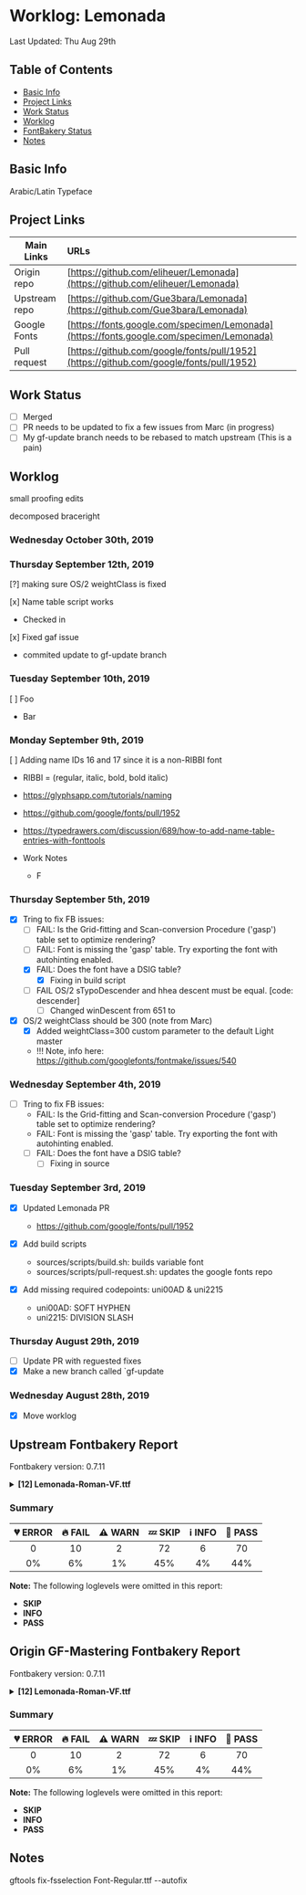 # Worklog: Lemonada
Last Updated: Thu Aug 29th

## Table of Contents
* [Basic Info](#basic-info)
* [Project Links](#project-links)
* [Work Status](#work-status)
* [Worklog](#worklog)
* [FontBakery Status](#fontbakery-status)
* [Notes](#notes)

## Basic Info
Arabic/Latin Typeface

## Project Links
| Main Links     | URLs                                                                                     |
| -------------- | :--------------------------------------------------------------------------------------- |
| Origin repo    | [https://github.com/eliheuer/Lemonada](https://github.com/eliheuer/Lemonada)             |
| Upstream repo  | [https://github.com/Gue3bara/Lemonada](https://github.com/Gue3bara/Lemonada)             |
| Google Fonts   | [https://fonts.google.com/specimen/Lemonada](https://fonts.google.com/specimen/Lemonada) |
| Pull request   | [https://github.com/google/fonts/pull/1952](https://github.com/google/fonts/pull/1952)   |

## Work Status
- [ ] Merged
- [ ] PR needs to be updated to fix a few issues from Marc (in progress)
- [ ] My gf-update branch needs to be rebased to match upstream (This is a pain)

## Worklog

small proofing edits

decomposed braceright


### Wednesday October 30th, 2019

### Thursday September 12th, 2019

[?] making sure OS/2 weightClass is fixed

[x] Name table script works
  - Checked in 

[x] Fixed gaf issue
  - commited update to gf-update branch

### Tuesday September 10th, 2019

[ ] Foo
  - Bar

### Monday September 9th, 2019

[ ] Adding name IDs 16 and 17 since it is a non-RIBBI font
  - RIBBI = (regular, italic, bold, bold italic)
  - https://glyphsapp.com/tutorials/naming
  - https://github.com/google/fonts/pull/1952
  - https://typedrawers.com/discussion/689/how-to-add-name-table-entries-with-fonttools

  - Work Notes
    - F

### Thursday September 5th, 2019

- [x] Tring to fix FB issues:
  - [ ] FAIL: Is the Grid-fitting and Scan-conversion Procedure ('gasp') table set to optimize rendering?
  - [ ] FAIL: Font is missing the 'gasp' table. Try exporting the font with autohinting enabled.
  - [x] FAIL: Does the font have a DSIG table?
    - [x] Fixing in build script
  - [ ] FAIL OS/2 sTypoDescender and hhea descent must be equal. [code: descender]
    - [ ] Changed winDescent from 651 to

- [x] OS/2 weightClass should be 300 (note from Marc)
  - [x] Added weightClass=300 custom parameter to the default Light master
  - !!! Note, info here: https://github.com/googlefonts/fontmake/issues/540

### Wednesday September 4th, 2019

- [ ] Tring to fix FB issues:
  - FAIL: Is the Grid-fitting and Scan-conversion Procedure ('gasp') table set to optimize rendering?
  - FAIL: Font is missing the 'gasp' table. Try exporting the font with autohinting enabled.
  - [ ] FAIL: Does the font have a DSIG table?
    - [ ] Fixing in source

### Tuesday September 3rd, 2019
- [x] Updated Lemonada PR
    - https://github.com/google/fonts/pull/1952

- [x] Add build scripts
    - sources/scripts/build.sh: builds variable font
    - sources/scripts/pull-request.sh: updates the google fonts repo

- [x] Add missing required codepoints: uni00AD & uni2215
    - uni00AD: SOFT HYPHEN
    - uni2215: DIVISION SLASH

### Thursday August 29th, 2019
- [ ] Update PR with reguested fixes
- [x] Make a new branch called `gf-update
### Wednesday August 28th, 2019
- [x] Move worklog

## Upstream Fontbakery Report

Fontbakery version: 0.7.11

<details>
<summary><b>[12] Lemonada-Roman-VF.ttf</b></summary>
<details>
<summary>🔥 <b>FAIL:</b> Checking file is named canonically.</summary>

* [com.google.fonts/check/canonical_filename](https://font-bakery.readthedocs.io/en/latest/fontbakery/profiles/googlefonts.html#com.google.fonts/check/canonical_filename)
* 🔥 **FAIL** The file 'Lemonada-Roman-VF.ttf' must be renamed to 'Lemonada[wght].ttf' according to the Google Fonts naming policy for variable fonts. [code: bad-varfont-filename]

</details>
<details>
<summary>🔥 <b>FAIL:</b> Check glyph coverage.</summary>

* [com.google.fonts/check/glyph_coverage](https://font-bakery.readthedocs.io/en/latest/fontbakery/profiles/googlefonts.html#com.google.fonts/check/glyph_coverage)
* 🔥 **FAIL** Missing required codepoints: 0x00AD (SOFT HYPHEN) and 0x2215 (DIVISION SLASH) [code: missing-codepoints]

</details>
<details>
<summary>🔥 <b>FAIL:</b> Is the Grid-fitting and Scan-conversion Procedure ('gasp') table set to optimize rendering?</summary>

* [com.google.fonts/check/gasp](https://font-bakery.readthedocs.io/en/latest/fontbakery/profiles/googlefonts.html#com.google.fonts/check/gasp)
* 🔥 **FAIL** Font is missing the 'gasp' table. Try exporting the font with autohinting enabled. [code: lacks-gasp]

</details>
<details>
<summary>🔥 <b>FAIL:</b> Font enables smart dropout control in "prep" table instructions?</summary>

* [com.google.fonts/check/smart_dropout](https://font-bakery.readthedocs.io/en/latest/fontbakery/profiles/googlefonts.html#com.google.fonts/check/smart_dropout)
* 🔥 **FAIL** The 'prep' table does not contain TrueType instructions enabling smart dropout control. To fix, export the font with autohinting enabled, or run ttfautohint on the font, or run the `gftools fix-nonhinting` script. [code: lacks-smart-dropout]

</details>
<details>
<summary>🔥 <b>FAIL:</b> Check if the vertical metrics of a family are similar to the same family hosted on Google Fonts.</summary>

* [com.google.fonts/check/vertical_metrics_regressions](https://font-bakery.readthedocs.io/en/latest/fontbakery/profiles/googlefonts.html#com.google.fonts/check/vertical_metrics_regressions)
* 🔥 **FAIL** Lemonada Roman: OS/2 sTypoDescender is 653 when it should be -653 [code: bad-typo-descender]

</details>
<details>
<summary>🔥 <b>FAIL:</b> Checking OS/2 Metrics match hhea Metrics.</summary>

* [com.google.fonts/check/os2_metrics_match_hhea](https://font-bakery.readthedocs.io/en/latest/fontbakery/profiles/universal.html#com.google.fonts/check/os2_metrics_match_hhea)
* 🔥 **FAIL** OS/2 sTypoDescender and hhea descent must be equal. [code: descender]

</details>
<details>
<summary>🔥 <b>FAIL:</b> Checking with ftxvalidator.</summary>

* [com.google.fonts/check/ftxvalidator](https://font-bakery.readthedocs.io/en/latest/fontbakery/profiles/universal.html#com.google.fonts/check/ftxvalidator)
* 🔥 **FAIL** ftxvalidator output follows:

b"Lemonada Roman\n\tLemonada-Roman\n\t48C24C98|4.004;1KTF;Lemonada-Roman\n\tkATSFontTestTrueTypeFontData\n\tFatal Minor Info \n\tcom.apple.TrueType.cmap.usability\n\t\t\xe2\x80\x98cmap\xe2\x80\x99 table usability\n\t\tThis test ensures the \xe2\x80\x98cmap\xe2\x80\x99 table has at least one usable subtable.\n\t\tNA\n\t\t\t(No messages)\n\tcom.apple.TrueType.hmtx.usability\n\t\t\xe2\x80\x98hmtx\xe2\x80\x99 table usability\n\t\tThis test ensures the horizontal metrics table, \xe2\x80\x98hmtx\xe2\x80\x99, is valid.\n\t\tMinor Info \n\t\t\thmtx: Glyph 1 has a width of 693; it should be zero\n\t\t\t\tkATSFontTestSeverityMinorError\n\t\t\thmtx: Glyph 87 has a width of 1026, which is greater than the font\\U2019s em (1000); this may be incorrect.\n\t\t\t\tkATSFontTestSeverityInformation\n\t\t\thmtx: Glyph 118 has a width of 1099, which is greater than the font\\U2019s em (1000); this may be incorrect.\n\t\t\t\tkATSFontTestSeverityInformation\n\t\t\thmtx: Glyph 200 has a width of 1030, which is greater than the font\\U2019s em (1000); this may be incorrect.\n\t\t\t\tkATSFontTestSeverityInformation\n\t\t\thmtx: Glyph 201 has a width of 1030, which is greater than the font\\U2019s em (1000); this may be incorrect.\n\t\t\t\tkATSFontTestSeverityInformation\n\t\t\thmtx: Glyph 266 has a width of 1117, which is greater than the font\\U2019s em (1000); this may be incorrect.\n\t\t\t\tkATSFontTestSeverityInformation\n\t\t\thmtx: Glyph 297 has a width of 1109, which is greater than the font\\U2019s em (1000); this may be incorrect.\n\t\t\t\tkATSFontTestSeverityInformation\n\t\t\thmtx: Glyph 377 has a width of 1080, which is greater than the font\\U2019s em (1000); this may be incorrect.\n\t\t\t\tkATSFontTestSeverityInformation\n\t\t\thmtx: Glyph 381 has a width of 1080, which is greater than the font\\U2019s em (1000); this may be incorrect.\n\t\t\t\tkATSFontTestSeverityInformation\n\t\t\thmtx: Glyph 385 has a width of 1080, which is greater than the font\\U2019s em (1000); this may be incorrect.\n\t\t\t\tkATSFontTestSeverityInformation\n\t\t\thmtx: Glyph 391 has a width of 1080, which is greater than the font\\U2019s em (1000); this may be incorrect.\n\t\t\t\tkATSFontTestSeverityInformation\n\t\t\thmtx: Glyph 395 has a width of 1080, which is greater than the font\\U2019s em (1000); this may be incorrect.\n\t\t\t\tkATSFontTestSeverityInformation\n\t\t\thmtx: Glyph 399 has a width of 1080, which is greater than the font\\U2019s em (1000); this may be incorrect.\n\t\t\t\tkATSFontTestSeverityInformation\n\t\t\thmtx: Glyph 432 has a width of 1482, which is greater than the font\\U2019s em (1000); this may be incorrect.\n\t\t\t\tkATSFontTestSeverityInformation\n\t\t\thmtx: Glyph 433 has a width of 1536, which is greater than the font\\U2019s em (1000); this may be incorrect.\n\t\t\t\tkATSFontTestSeverityInformation\n\t\t\thmtx: Glyph 434 has a width of 1033, which is greater than the font\\U2019s em (1000); this may be incorrect.\n\t\t\t\tkATSFontTestSeverityInformation\n\t\t\thmtx: Glyph 436 has a width of 1482, which is greater than the font\\U2019s em (1000); this may be incorrect.\n\t\t\t\tkATSFontTestSeverityInformation\n\t\t\thmtx: Glyph 437 has a width of 1536, which is greater than the font\\U2019s em (1000); this may be incorrect.\n\t\t\t\tkATSFontTestSeverityInformation\n\t\t\thmtx: Glyph 438 has a width of 1033, which is greater than the font\\U2019s em (1000); this may be incorrect.\n\t\t\t\tkATSFontTestSeverityInformation\n\t\t\thmtx: Glyph 440 has a width of 1517, which is greater than the font\\U2019s em (1000); this may be incorrect.\n\t\t\t\tkATSFontTestSeverityInformation\n\t\t\thmtx: Glyph 441 has a width of 1695, which is greater than the font\\U2019s em (1000); this may be incorrect.\n\t\t\t\tkATSFontTestSeverityInformation\n\t\t\thmtx: Glyph 442 has a width of 1204, which is greater than the font\\U2019s em (1000); this may be incorrect.\n\t\t\t\tkATSFontTestSeverityInformation\n\t\t\thmtx: Glyph 443 has a width of 1028, which is greater than the font\\U2019s em (1000); this may be incorrect.\n\t\t\t\tkATSFontTestSeverityInformation\n\t\t\thmtx: Glyph 444 has a width of 1517, which is greater than the font\\U2019s em (1000); this may be incorrect.\n\t\t\t\tkATSFontTestSeverityInformation\n\t\t\thmtx: Glyph 445 has a width of 1695, which is greater than the font\\U2019s em (1000); this may be incorrect.\n\t\t\t\tkATSFontTestSeverityInformation\n\t\t\thmtx: Glyph 446 has a width of 1204, which is greater than the font\\U2019s em (1000); this may be incorrect.\n\t\t\t\tkATSFontTestSeverityInformation\n\t\t\thmtx: Glyph 447 has a width of 1028, which is greater than the font\\U2019s em (1000); this may be incorrect.\n\t\t\t\tkATSFontTestSeverityInformation\n\t\t\thmtx: Glyph 448 has a width of 1107, which is greater than the font\\U2019s em (1000); this may be incorrect.\n\t\t\t\tkATSFontTestSeverityInformation\n\t\t\thmtx: Glyph 449 has a width of 1283, which is greater than the font\\U2019s em (1000); this may be incorrect.\n\t\t\t\tkATSFontTestSeverityInformation\n\t\t\thmtx: Glyph 450 has a width of 1205, which is greater than the font\\U2019s em (1000); this may be incorrect.\n\t\t\t\tkATSFontTestSeverityInformation\n\t\t\thmtx: Glyph 451 has a width of 1029, which is greater than the font\\U2019s em (1000); this may be incorrect.\n\t\t\t\tkATSFontTestSeverityInformation\n\t\t\thmtx: Glyph 452 has a width of 1107, which is greater than the font\\U2019s em (1000); this may be incorrect.\n\t\t\t\tkATSFontTestSeverityInformation\n\t\t\thmtx: Glyph 453 has a width of 1283, which is greater than the font\\U2019s em (1000); this may be incorrect.\n\t\t\t\tkATSFontTestSeverityInformation\n\t\t\thmtx: Glyph 454 has a width of 1205, which is greater than the font\\U2019s em (1000); this may be incorrect.\n\t\t\t\tkATSFontTestSeverityInformation\n\t\t\thmtx: Glyph 455 has a width of 1029, which is greater than the font\\U2019s em (1000); this may be incorrect.\n\t\t\t\tkATSFontTestSeverityInformation\n\t\t\thmtx: Glyph 464 has a width of 1162, which is greater than the font\\U2019s em (1000); this may be incorrect.\n\t\t\t\tkATSFontTestSeverityInformation\n\t\t\thmtx: Glyph 465 has a width of 1246, which is greater than the font\\U2019s em (1000); this may be incorrect.\n\t\t\t\tkATSFontTestSeverityInformation\n\t\t\thmtx: Glyph 468 has a width of 1162, which is greater than the font\\U2019s em (1000); this may be incorrect.\n\t\t\t\tkATSFontTestSeverityInformation\n\t\t\thmtx: Glyph 469 has a width of 1246, which is greater than the font\\U2019s em (1000); this may be incorrect.\n\t\t\t\tkATSFontTestSeverityInformation\n\t\t\thmtx: Glyph 472 has a width of 1162, which is greater than the font\\U2019s em (1000); this may be incorrect.\n\t\t\t\tkATSFontTestSeverityInformation\n\t\t\thmtx: Glyph 473 has a width of 1246, which is greater than the font\\U2019s em (1000); this may be incorrect.\n\t\t\t\tkATSFontTestSeverityInformation\n\t\t\thmtx: Glyph 476 has a width of 1106, which is greater than the font\\U2019s em (1000); this may be incorrect.\n\t\t\t\tkATSFontTestSeverityInformation\n\t\t\thmtx: Glyph 477 has a width of 1200, which is greater than the font\\U2019s em (1000); this may be incorrect.\n\t\t\t\tkATSFontTestSeverityInformation\n\t\t\thmtx: Glyph 480 has a width of 1106, which is greater than the font\\U2019s em (1000); this may be incorrect.\n\t\t\t\tkATSFontTestSeverityInformation\n\t\t\thmtx: Glyph 481 has a width of 1200, which is greater than the font\\U2019s em (1000); this may be incorrect.\n\t\t\t\tkATSFontTestSeverityInformation\n\t\t\thmtx: Glyph 485 has a width of 1073, which is greater than the font\\U2019s em (1000); this may be incorrect.\n\t\t\t\tkATSFontTestSeverityInformation\n\t\t\thmtx: Glyph 487 has a width of 1073, which is greater than the font\\U2019s em (1000); this may be incorrect.\n\t\t\t\tkATSFontTestSeverityInformation\n\t\t\thmtx: Glyph 488 has a width of 1010, which is greater than the font\\U2019s em (1000); this may be incorrect.\n\t\t\t\tkATSFontTestSeverityInformation\n\t\t\thmtx: Glyph 490 has a width of 1263, which is greater than the font\\U2019s em (1000); this may be incorrect.\n\t\t\t\tkATSFontTestSeverityInformation\n\t\t\thmtx: Glyph 491 has a width of 1359, which is greater than the font\\U2019s em (1000); this may be incorrect.\n\t\t\t\tkATSFontTestSeverityInformation\n\t\t\thmtx: Glyph 492 has a width of 1010, which is greater than the font\\U2019s em (1000); this may be incorrect.\n\t\t\t\tkATSFontTestSeverityInformation\n\t\t\thmtx: Glyph 494 has a width of 1973, which is greater than the font\\U2019s em (1000); this may be incorrect.\n\t\t\t\tkATSFontTestSeverityInformation\n\t\t\thmtx: Glyph 495 has a width of 2069, which is greater than the font\\U2019s em (1000); this may be incorrect.\n\t\t\t\tkATSFontTestSeverityInformation\n\t\t\thmtx: Glyph 496 has a width of 1720, which is greater than the font\\U2019s em (1000); this may be incorrect.\n\t\t\t\tkATSFontTestSeverityInformation\n\t\t\thmtx: Glyph 497 has a width of 1624, which is greater than the font\\U2019s em (1000); this may be incorrect.\n\t\t\t\tkATSFontTestSeverityInformation\n\t\t\thmtx: Glyph 526 has a width of 1041, which is greater than the font\\U2019s em (1000); this may be incorrect.\n\t\t\t\tkATSFontTestSeverityInformation\n\t\t\thmtx: Glyph 527 has a width of 1106, which is greater than the font\\U2019s em (1000); this may be incorrect.\n\t\t\t\tkATSFontTestSeverityInformation\n\t\t\thmtx: Glyph 538 has a width of 1034, which is greater than the font\\U2019s em (1000); this may be incorrect.\n\t\t\t\tkATSFontTestSeverityInformation\n\t\t\thmtx: Glyph 539 has a width of 1098, which is greater than the font\\U2019s em (1000); this may be incorrect.\n\t\t\t\tkATSFontTestSeverityInformation\n\t\t\thmtx: Glyph 540 has a width of 1034, which is greater than the font\\U2019s em (1000); this may be incorrect.\n\t\t\t\tkATSFontTestSeverityInformation\n\t\t\thmtx: Glyph 541 has a width of 1098, which is greater than the font\\U2019s em (1000); this may be incorrect.\n\t\t\t\tkATSFontTestSeverityInformation\n\t\t\thmtx: Glyph 544 has a width of 1034, which is greater than the font\\U2019s em (1000); this may be incorrect.\n\t\t\t\tkATSFontTestSeverityInformation\n\t\t\thmtx: Glyph 545 has a width of 1098, which is greater than the font\\U2019s em (1000); this may be incorrect.\n\t\t\t\tkATSFontTestSeverityInformation\n\t\t\thmtx: Glyph 548 has a width of 1034, which is greater than the font\\U2019s em (1000); this may be incorrect.\n\t\t\t\tkATSFontTestSeverityInformation\n\t\t\thmtx: Glyph 549 has a width of 1098, which is greater than the font\\U2019s em (1000); this may be incorrect.\n\t\t\t\tkATSFontTestSeverityInformation\n\t\t\thmtx: Glyph 567 has a width of 1634, which is greater than the font\\U2019s em (1000); this may be incorrect.\n\t\t\t\tkATSFontTestSeverityInformation\n\t\t\thmtx: Glyph 604 has a width of 1049, which is greater than the font\\U2019s em (1000); this may be incorrect.\n\t\t\t\tkATSFontTestSeverityInformation\n\t\t\thmtx: Glyph 605 has a width of 1002, which is greater than the font\\U2019s em (1000); this may be incorrect.\n\t\t\t\tkATSFontTestSeverityInformation\n\t\t\thmtx: Glyph 606 has a width of 1080, which is greater than the font\\U2019s em (1000); this may be incorrect.\n\t\t\t\tkATSFontTestSeverityInformation\n\t\t\thmtx: Glyph 709 has a width of 1116, which is greater than the font\\U2019s em (1000); this may be incorrect.\n\t\t\t\tkATSFontTestSeverityInformation\n\t\t\thmtx: Glyph 710 has a width of 1609, which is greater than the font\\U2019s em (1000); this may be incorrect.\n\t\t\t\tkATSFontTestSeverityInformation\n\t\t\thmtx: Glyph 714 has a width of 1082, which is greater than the font\\U2019s em (1000); this may be incorrect.\n\t\t\t\tkATSFontTestSeverityInformation\n\t\t\thmtx: Glyph 720 has a width of 1301, which is greater than the font\\U2019s em (1000); this may be incorrect.\n\t\t\t\tkATSFontTestSeverityInformation\n\t\t\thmtx: Glyph 730 has a width of 1154, which is greater than the font\\U2019s em (1000); this may be incorrect.\n\t\t\t\tkATSFontTestSeverityInformation\n\tcom.apple.TrueType.loca.usability\n\t\t\xe2\x80\x98loca\xe2\x80\x99 table usability\n\t\tThis test ensures the glyph data location table, \xe2\x80\x98loca\xe2\x80\x99, is valid.\n\t\tNA\n\t\t\t(No messages)\n\tcom.apple.TrueType.name.usability\n\t\t\xe2\x80\x98name\xe2\x80\x99 table usability\n\t\tThis test ensures the \xe2\x80\x98name\xe2\x80\x99 table is valid.\n\t\tNA\n\t\t\t(No messages)\n\tcom.apple.TrueType.post.usability\n\t\t\xe2\x80\x98post\xe2\x80\x99 table usability\n\t\tThis test ensures the \xe2\x80\x98post\xe2\x80\x99 table is valid.\n\t\tFatal \n\t\t\tpost: The name data overflow the table bounds.\n\t\t\t\tkATSFontTestSeverityFatalError\n\tcom.apple.TrueType.usability\n\t\t\xe2\x80\x98sfnt\xe2\x80\x99 required tables\n\t\tThis test ensures the \xe2\x80\x98sfnt\xe2\x80\x99 has all the required tables.\n\t\tNA\n\t\t\t(No messages)\n\tcom.apple.TrueType.head.structure\n\t\t\xe2\x80\x98head\xe2\x80\x99 table structure\n\t\tThis test ensures the structure of the header table, \xe2\x80\x98head\xe2\x80\x99, accords with the specification.\n\t\tNA\n\t\t\t(No messages)\n\tcom.apple.TrueType.hhea.structure\n\t\t\xe2\x80\x98hhea\xe2\x80\x99 table structure\n\t\tThis test ensures the structure of the horizontal header table, \xe2\x80\x98hhea\xe2\x80\x99, accords with the specification.\n\t\tMinor \n\t\t\thhea: descent (-653) is greater than 60 percent of the em (1000)\n\t\t\t\tkATSFontTestSeverityMinorError\n\tcom.apple.TrueType.maxp.structure\n\t\t\xe2\x80\x98maxp\xe2\x80\x99 table structure\n\t\tThis test ensures the structure of the maximum profile table, \xe2\x80\x98maxp\xe2\x80\x99, accords with the specification.\n\t\tMinor \n\t\t\tmaxp: The maxZones field is equal to 1; it should be equal to 2\n\t\t\t\tkATSFontTestSeverityMinorError\n\t\t\tmaxp: The table\\U2019s maximum component depth is 3; fonts with maximum component depth greater than 1 may not work properly on Mac OS X\n\t\t\t\tkATSFontTestSeverityMinorError\n\tcom.apple.TrueType.name.structure\n\t\t\xe2\x80\x98name\xe2\x80\x99 table structure\n\t\tThis test ensures the \xe2\x80\x98name\xe2\x80\x99 table is structurally sound.\n\t\tMinor \n\t\t\t'name': Two name entries overlap:  name entry 7 (bytes 504-518) and name entry 20 (bytes 504-518)\n\t\t\t\tkATSFontTestSeverityMinorError\n\tcom.apple.TrueType.glyf.usability\n\t\t\xe2\x80\x98glyf\xe2\x80\x99 table structure\n\t\tThis test ensures the \xe2\x80\x98glyf\xe2\x80\x99 table is structurally sound.\n\t\tMinor Info \n\t\t\tglyf: Glyph 1 should have no visual appearance but does\n\t\t\t\tkATSFontTestSeverityMinorError\n\t\t\tglyf: Glyph 583 has no visual appearance\n\t\t\t\tkATSFontTestSeverityInformation\n\t\t\tglyf: Glyph 584 has no visual appearance\n\t\t\t\tkATSFontTestSeverityInformation\n\t\t\tglyf: Glyph 585 has no visual appearance\n\t\t\t\tkATSFontTestSeverityInformation\n\t\t\tglyf: Glyph 586 has no visual appearance\n\t\t\t\tkATSFontTestSeverityInformation\n\t\t\tglyf: Glyph 587 has no visual appearance\n\t\t\t\tkATSFontTestSeverityInformation\n\t\t\tglyf: Glyph 593 has no visual appearance\n\t\t\t\tkATSFontTestSeverityInformation\n\t\t\tglyf: Glyph 594 has no visual appearance\n\t\t\t\tkATSFontTestSeverityInformation\n\t\t\tglyf: Glyph 595 has no visual appearance\n\t\t\t\tkATSFontTestSeverityInformation\n\t\t\tglyf: Glyph 596 has no visual appearance\n\t\t\t\tkATSFontTestSeverityInformation\n\t\t\tglyf: Glyph 597 has no visual appearance\n\t\t\t\tkATSFontTestSeverityInformation\n\t\t\tglyf: Glyph 675 has no visual appearance\n\t\t\t\tkATSFontTestSeverityInformation\n\t\t\tglyf: Glyph 676 has no visual appearance\n\t\t\t\tkATSFontTestSeverityInformation\n\t\t\tglyf: Glyph 823 has no visual appearance\n\t\t\t\tkATSFontTestSeverityInformation\n\t\t\tglyf: Glyph 824 has no visual appearance\n\t\t\t\tkATSFontTestSeverityInformation\n\tcom.apple.TrueType.glyf.instructions\n\t\t\xe2\x80\x98glyf\xe2\x80\x99 table instructions\n\t\tThis test ensures the instructions embedded in a \xe2\x80\x98glyf\xe2\x80\x99 table are sound.\n\t\tNA\n\t\t\t(No messages)\n\tcom.apple.duplicates\n\t\tDuplicate fonts\n\t\tThis test verifies the presence of installed fonts with the same name.\n\t\tNA\n\t\t\t(No messages)\n"


</details>
<details>
<summary>🔥 <b>FAIL:</b> Glyph names are all valid?</summary>

* [com.google.fonts/check/valid_glyphnames](https://font-bakery.readthedocs.io/en/latest/fontbakery/profiles/universal.html#com.google.fonts/check/valid_glyphnames)
* 🔥 **FAIL** The following glyph names do not comply with naming conventions: alef-ar.short, alef-ar.fina.short, dotlessbeh-ar, dotlessbeh-ar.fina, dotlessbeh-ar.medi, dotlessbeh-ar.init, dotlessfeh-ar, dotlessfeh-ar.fina, dotlessfeh-ar.medi, dotlessfeh-ar.init and 34 more.

 A glyph name may be up to 31 characters in length, must be entirely comprised of characters from the following set: A-Z a-z 0-9 .(period) _(underscore). and must not start with a digit or period. There are a few exceptions such as the special character ".notdef". The glyph names "twocents", "a1", and "_" are all valid, while "2cents" and ".twocents" are not.

</details>
<details>
<summary>🔥 <b>FAIL:</b> Font contains unique glyph names?</summary>

* [com.google.fonts/check/unique_glyphnames](https://font-bakery.readthedocs.io/en/latest/fontbakery/profiles/universal.html#com.google.fonts/check/unique_glyphnames)
* 🔥 **FAIL** The following glyph names occur twice: ['uni0394']

</details>
<details>
<summary>🔥 <b>FAIL:</b> Check code page character ranges</summary>

* [com.google.fonts/check/code_pages](https://font-bakery.readthedocs.io/en/latest/fontbakery/profiles/os2.html#com.google.fonts/check/code_pages)
* 🔥 **FAIL** No code pages defined in the OS/2 table ulCodePageRange1 and CodePageRange2 fields.

</details>
<details>
<summary>⚠ <b>WARN:</b> Stricter unitsPerEm criteria for Google Fonts. </summary>

* [com.google.fonts/check/unitsperem_strict](https://font-bakery.readthedocs.io/en/latest/fontbakery/profiles/googlefonts.html#com.google.fonts/check/unitsperem_strict)
* ⚠ **WARN** Even though unitsPerEm (1000) in this font is reasonable. It is strongly advised to consider changing it to 2000, since it will likely improve the quality of Variable Fonts by avoiding excessive rounding of coordinates on interpolations. [code: legacy-value]

</details>
<details>
<summary>⚠ <b>WARN:</b> Check for points out of bounds.</summary>

* [com.google.fonts/check/points_out_of_bounds](https://font-bakery.readthedocs.io/en/latest/fontbakery/profiles/glyf.html#com.google.fonts/check/points_out_of_bounds)
* ⚠ **WARN** The following glyphs have coordinates which are out of bounds:
	* ('uni0337', 21.1, 30.5)
	* ('uni0337', 18.0, 30.5) and ('uni0337', 25.200000000000003, 30.5)

This happens a lot when points are not extremes, which is usually bad. However, fixing this alert by adding points on extremes may do more harm than good, especially with italics, calligraphic-script, handwriting, rounded and other fonts. So it is common to ignore this message. [code: points-out-of-bounds]

</details>
<br>
</details>

### Summary

| 💔 ERROR | 🔥 FAIL | ⚠ WARN | 💤 SKIP | ℹ INFO | 🍞 PASS |
|:-----:|:----:|:----:|:----:|:----:|:----:|
| 0 | 10 | 2 | 72 | 6 | 70 |
| 0% | 6% | 1% | 45% | 4% | 44% |

**Note:** The following loglevels were omitted in this report:
* **SKIP**
* **INFO**
* **PASS**

## Origin GF-Mastering Fontbakery Report

Fontbakery version: 0.7.11

<details>
<summary><b>[12] Lemonada-Roman-VF.ttf</b></summary>
<details>
<summary>🔥 <b>FAIL:</b> Checking file is named canonically.</summary>

* [com.google.fonts/check/canonical_filename](https://font-bakery.readthedocs.io/en/latest/fontbakery/profiles/googlefonts.html#com.google.fonts/check/canonical_filename)
* 🔥 **FAIL** The file 'Lemonada-Roman-VF.ttf' must be renamed to 'Lemonada[wght].ttf' according to the Google Fonts naming policy for variable fonts. [code: bad-varfont-filename]

</details>
<details>
<summary>🔥 <b>FAIL:</b> Check glyph coverage.</summary>

* [com.google.fonts/check/glyph_coverage](https://font-bakery.readthedocs.io/en/latest/fontbakery/profiles/googlefonts.html#com.google.fonts/check/glyph_coverage)
* 🔥 **FAIL** Missing required codepoints: 0x00AD (SOFT HYPHEN) and 0x2215 (DIVISION SLASH) [code: missing-codepoints]

</details>
<details>
<summary>🔥 <b>FAIL:</b> Is the Grid-fitting and Scan-conversion Procedure ('gasp') table set to optimize rendering?</summary>

* [com.google.fonts/check/gasp](https://font-bakery.readthedocs.io/en/latest/fontbakery/profiles/googlefonts.html#com.google.fonts/check/gasp)
* 🔥 **FAIL** Font is missing the 'gasp' table. Try exporting the font with autohinting enabled. [code: lacks-gasp]

</details>
<details>
<summary>🔥 <b>FAIL:</b> Font enables smart dropout control in "prep" table instructions?</summary>

* [com.google.fonts/check/smart_dropout](https://font-bakery.readthedocs.io/en/latest/fontbakery/profiles/googlefonts.html#com.google.fonts/check/smart_dropout)
* 🔥 **FAIL** The 'prep' table does not contain TrueType instructions enabling smart dropout control. To fix, export the font with autohinting enabled, or run ttfautohint on the font, or run the `gftools fix-nonhinting` script. [code: lacks-smart-dropout]

</details>
<details>
<summary>🔥 <b>FAIL:</b> Check if the vertical metrics of a family are similar to the same family hosted on Google Fonts.</summary>

* [com.google.fonts/check/vertical_metrics_regressions](https://font-bakery.readthedocs.io/en/latest/fontbakery/profiles/googlefonts.html#com.google.fonts/check/vertical_metrics_regressions)
* 🔥 **FAIL** Lemonada Roman: OS/2 sTypoDescender is 653 when it should be -653 [code: bad-typo-descender]

</details>
<details>
<summary>🔥 <b>FAIL:</b> Checking OS/2 Metrics match hhea Metrics.</summary>

* [com.google.fonts/check/os2_metrics_match_hhea](https://font-bakery.readthedocs.io/en/latest/fontbakery/profiles/universal.html#com.google.fonts/check/os2_metrics_match_hhea)
* 🔥 **FAIL** OS/2 sTypoDescender and hhea descent must be equal. [code: descender]

</details>
<details>
<summary>🔥 <b>FAIL:</b> Checking with ftxvalidator.</summary>

* [com.google.fonts/check/ftxvalidator](https://font-bakery.readthedocs.io/en/latest/fontbakery/profiles/universal.html#com.google.fonts/check/ftxvalidator)
* 🔥 **FAIL** ftxvalidator output follows:

b"Lemonada Roman\n\tLemonada-Roman\n\t48C24C98|4.004;1KTF;Lemonada-Roman\n\tkATSFontTestTrueTypeFontData\n\tFatal Minor Info \n\tcom.apple.TrueType.cmap.usability\n\t\t\xe2\x80\x98cmap\xe2\x80\x99 table usability\n\t\tThis test ensures the \xe2\x80\x98cmap\xe2\x80\x99 table has at least one usable subtable.\n\t\tNA\n\t\t\t(No messages)\n\tcom.apple.TrueType.hmtx.usability\n\t\t\xe2\x80\x98hmtx\xe2\x80\x99 table usability\n\t\tThis test ensures the horizontal metrics table, \xe2\x80\x98hmtx\xe2\x80\x99, is valid.\n\t\tMinor Info \n\t\t\thmtx: Glyph 1 has a width of 693; it should be zero\n\t\t\t\tkATSFontTestSeverityMinorError\n\t\t\thmtx: Glyph 87 has a width of 1026, which is greater than the font\\U2019s em (1000); this may be incorrect.\n\t\t\t\tkATSFontTestSeverityInformation\n\t\t\thmtx: Glyph 118 has a width of 1099, which is greater than the font\\U2019s em (1000); this may be incorrect.\n\t\t\t\tkATSFontTestSeverityInformation\n\t\t\thmtx: Glyph 200 has a width of 1030, which is greater than the font\\U2019s em (1000); this may be incorrect.\n\t\t\t\tkATSFontTestSeverityInformation\n\t\t\thmtx: Glyph 201 has a width of 1030, which is greater than the font\\U2019s em (1000); this may be incorrect.\n\t\t\t\tkATSFontTestSeverityInformation\n\t\t\thmtx: Glyph 266 has a width of 1117, which is greater than the font\\U2019s em (1000); this may be incorrect.\n\t\t\t\tkATSFontTestSeverityInformation\n\t\t\thmtx: Glyph 297 has a width of 1109, which is greater than the font\\U2019s em (1000); this may be incorrect.\n\t\t\t\tkATSFontTestSeverityInformation\n\t\t\thmtx: Glyph 377 has a width of 1080, which is greater than the font\\U2019s em (1000); this may be incorrect.\n\t\t\t\tkATSFontTestSeverityInformation\n\t\t\thmtx: Glyph 381 has a width of 1080, which is greater than the font\\U2019s em (1000); this may be incorrect.\n\t\t\t\tkATSFontTestSeverityInformation\n\t\t\thmtx: Glyph 385 has a width of 1080, which is greater than the font\\U2019s em (1000); this may be incorrect.\n\t\t\t\tkATSFontTestSeverityInformation\n\t\t\thmtx: Glyph 391 has a width of 1080, which is greater than the font\\U2019s em (1000); this may be incorrect.\n\t\t\t\tkATSFontTestSeverityInformation\n\t\t\thmtx: Glyph 395 has a width of 1080, which is greater than the font\\U2019s em (1000); this may be incorrect.\n\t\t\t\tkATSFontTestSeverityInformation\n\t\t\thmtx: Glyph 399 has a width of 1080, which is greater than the font\\U2019s em (1000); this may be incorrect.\n\t\t\t\tkATSFontTestSeverityInformation\n\t\t\thmtx: Glyph 432 has a width of 1482, which is greater than the font\\U2019s em (1000); this may be incorrect.\n\t\t\t\tkATSFontTestSeverityInformation\n\t\t\thmtx: Glyph 433 has a width of 1536, which is greater than the font\\U2019s em (1000); this may be incorrect.\n\t\t\t\tkATSFontTestSeverityInformation\n\t\t\thmtx: Glyph 434 has a width of 1033, which is greater than the font\\U2019s em (1000); this may be incorrect.\n\t\t\t\tkATSFontTestSeverityInformation\n\t\t\thmtx: Glyph 436 has a width of 1482, which is greater than the font\\U2019s em (1000); this may be incorrect.\n\t\t\t\tkATSFontTestSeverityInformation\n\t\t\thmtx: Glyph 437 has a width of 1536, which is greater than the font\\U2019s em (1000); this may be incorrect.\n\t\t\t\tkATSFontTestSeverityInformation\n\t\t\thmtx: Glyph 438 has a width of 1033, which is greater than the font\\U2019s em (1000); this may be incorrect.\n\t\t\t\tkATSFontTestSeverityInformation\n\t\t\thmtx: Glyph 440 has a width of 1517, which is greater than the font\\U2019s em (1000); this may be incorrect.\n\t\t\t\tkATSFontTestSeverityInformation\n\t\t\thmtx: Glyph 441 has a width of 1695, which is greater than the font\\U2019s em (1000); this may be incorrect.\n\t\t\t\tkATSFontTestSeverityInformation\n\t\t\thmtx: Glyph 442 has a width of 1204, which is greater than the font\\U2019s em (1000); this may be incorrect.\n\t\t\t\tkATSFontTestSeverityInformation\n\t\t\thmtx: Glyph 443 has a width of 1028, which is greater than the font\\U2019s em (1000); this may be incorrect.\n\t\t\t\tkATSFontTestSeverityInformation\n\t\t\thmtx: Glyph 444 has a width of 1517, which is greater than the font\\U2019s em (1000); this may be incorrect.\n\t\t\t\tkATSFontTestSeverityInformation\n\t\t\thmtx: Glyph 445 has a width of 1695, which is greater than the font\\U2019s em (1000); this may be incorrect.\n\t\t\t\tkATSFontTestSeverityInformation\n\t\t\thmtx: Glyph 446 has a width of 1204, which is greater than the font\\U2019s em (1000); this may be incorrect.\n\t\t\t\tkATSFontTestSeverityInformation\n\t\t\thmtx: Glyph 447 has a width of 1028, which is greater than the font\\U2019s em (1000); this may be incorrect.\n\t\t\t\tkATSFontTestSeverityInformation\n\t\t\thmtx: Glyph 448 has a width of 1107, which is greater than the font\\U2019s em (1000); this may be incorrect.\n\t\t\t\tkATSFontTestSeverityInformation\n\t\t\thmtx: Glyph 449 has a width of 1283, which is greater than the font\\U2019s em (1000); this may be incorrect.\n\t\t\t\tkATSFontTestSeverityInformation\n\t\t\thmtx: Glyph 450 has a width of 1205, which is greater than the font\\U2019s em (1000); this may be incorrect.\n\t\t\t\tkATSFontTestSeverityInformation\n\t\t\thmtx: Glyph 451 has a width of 1029, which is greater than the font\\U2019s em (1000); this may be incorrect.\n\t\t\t\tkATSFontTestSeverityInformation\n\t\t\thmtx: Glyph 452 has a width of 1107, which is greater than the font\\U2019s em (1000); this may be incorrect.\n\t\t\t\tkATSFontTestSeverityInformation\n\t\t\thmtx: Glyph 453 has a width of 1283, which is greater than the font\\U2019s em (1000); this may be incorrect.\n\t\t\t\tkATSFontTestSeverityInformation\n\t\t\thmtx: Glyph 454 has a width of 1205, which is greater than the font\\U2019s em (1000); this may be incorrect.\n\t\t\t\tkATSFontTestSeverityInformation\n\t\t\thmtx: Glyph 455 has a width of 1029, which is greater than the font\\U2019s em (1000); this may be incorrect.\n\t\t\t\tkATSFontTestSeverityInformation\n\t\t\thmtx: Glyph 464 has a width of 1162, which is greater than the font\\U2019s em (1000); this may be incorrect.\n\t\t\t\tkATSFontTestSeverityInformation\n\t\t\thmtx: Glyph 465 has a width of 1246, which is greater than the font\\U2019s em (1000); this may be incorrect.\n\t\t\t\tkATSFontTestSeverityInformation\n\t\t\thmtx: Glyph 468 has a width of 1162, which is greater than the font\\U2019s em (1000); this may be incorrect.\n\t\t\t\tkATSFontTestSeverityInformation\n\t\t\thmtx: Glyph 469 has a width of 1246, which is greater than the font\\U2019s em (1000); this may be incorrect.\n\t\t\t\tkATSFontTestSeverityInformation\n\t\t\thmtx: Glyph 472 has a width of 1162, which is greater than the font\\U2019s em (1000); this may be incorrect.\n\t\t\t\tkATSFontTestSeverityInformation\n\t\t\thmtx: Glyph 473 has a width of 1246, which is greater than the font\\U2019s em (1000); this may be incorrect.\n\t\t\t\tkATSFontTestSeverityInformation\n\t\t\thmtx: Glyph 476 has a width of 1106, which is greater than the font\\U2019s em (1000); this may be incorrect.\n\t\t\t\tkATSFontTestSeverityInformation\n\t\t\thmtx: Glyph 477 has a width of 1200, which is greater than the font\\U2019s em (1000); this may be incorrect.\n\t\t\t\tkATSFontTestSeverityInformation\n\t\t\thmtx: Glyph 480 has a width of 1106, which is greater than the font\\U2019s em (1000); this may be incorrect.\n\t\t\t\tkATSFontTestSeverityInformation\n\t\t\thmtx: Glyph 481 has a width of 1200, which is greater than the font\\U2019s em (1000); this may be incorrect.\n\t\t\t\tkATSFontTestSeverityInformation\n\t\t\thmtx: Glyph 485 has a width of 1073, which is greater than the font\\U2019s em (1000); this may be incorrect.\n\t\t\t\tkATSFontTestSeverityInformation\n\t\t\thmtx: Glyph 487 has a width of 1073, which is greater than the font\\U2019s em (1000); this may be incorrect.\n\t\t\t\tkATSFontTestSeverityInformation\n\t\t\thmtx: Glyph 488 has a width of 1010, which is greater than the font\\U2019s em (1000); this may be incorrect.\n\t\t\t\tkATSFontTestSeverityInformation\n\t\t\thmtx: Glyph 490 has a width of 1263, which is greater than the font\\U2019s em (1000); this may be incorrect.\n\t\t\t\tkATSFontTestSeverityInformation\n\t\t\thmtx: Glyph 491 has a width of 1359, which is greater than the font\\U2019s em (1000); this may be incorrect.\n\t\t\t\tkATSFontTestSeverityInformation\n\t\t\thmtx: Glyph 492 has a width of 1010, which is greater than the font\\U2019s em (1000); this may be incorrect.\n\t\t\t\tkATSFontTestSeverityInformation\n\t\t\thmtx: Glyph 494 has a width of 1973, which is greater than the font\\U2019s em (1000); this may be incorrect.\n\t\t\t\tkATSFontTestSeverityInformation\n\t\t\thmtx: Glyph 495 has a width of 2069, which is greater than the font\\U2019s em (1000); this may be incorrect.\n\t\t\t\tkATSFontTestSeverityInformation\n\t\t\thmtx: Glyph 496 has a width of 1720, which is greater than the font\\U2019s em (1000); this may be incorrect.\n\t\t\t\tkATSFontTestSeverityInformation\n\t\t\thmtx: Glyph 497 has a width of 1624, which is greater than the font\\U2019s em (1000); this may be incorrect.\n\t\t\t\tkATSFontTestSeverityInformation\n\t\t\thmtx: Glyph 526 has a width of 1041, which is greater than the font\\U2019s em (1000); this may be incorrect.\n\t\t\t\tkATSFontTestSeverityInformation\n\t\t\thmtx: Glyph 527 has a width of 1106, which is greater than the font\\U2019s em (1000); this may be incorrect.\n\t\t\t\tkATSFontTestSeverityInformation\n\t\t\thmtx: Glyph 538 has a width of 1034, which is greater than the font\\U2019s em (1000); this may be incorrect.\n\t\t\t\tkATSFontTestSeverityInformation\n\t\t\thmtx: Glyph 539 has a width of 1098, which is greater than the font\\U2019s em (1000); this may be incorrect.\n\t\t\t\tkATSFontTestSeverityInformation\n\t\t\thmtx: Glyph 540 has a width of 1034, which is greater than the font\\U2019s em (1000); this may be incorrect.\n\t\t\t\tkATSFontTestSeverityInformation\n\t\t\thmtx: Glyph 541 has a width of 1098, which is greater than the font\\U2019s em (1000); this may be incorrect.\n\t\t\t\tkATSFontTestSeverityInformation\n\t\t\thmtx: Glyph 544 has a width of 1034, which is greater than the font\\U2019s em (1000); this may be incorrect.\n\t\t\t\tkATSFontTestSeverityInformation\n\t\t\thmtx: Glyph 545 has a width of 1098, which is greater than the font\\U2019s em (1000); this may be incorrect.\n\t\t\t\tkATSFontTestSeverityInformation\n\t\t\thmtx: Glyph 548 has a width of 1034, which is greater than the font\\U2019s em (1000); this may be incorrect.\n\t\t\t\tkATSFontTestSeverityInformation\n\t\t\thmtx: Glyph 549 has a width of 1098, which is greater than the font\\U2019s em (1000); this may be incorrect.\n\t\t\t\tkATSFontTestSeverityInformation\n\t\t\thmtx: Glyph 567 has a width of 1634, which is greater than the font\\U2019s em (1000); this may be incorrect.\n\t\t\t\tkATSFontTestSeverityInformation\n\t\t\thmtx: Glyph 604 has a width of 1049, which is greater than the font\\U2019s em (1000); this may be incorrect.\n\t\t\t\tkATSFontTestSeverityInformation\n\t\t\thmtx: Glyph 605 has a width of 1002, which is greater than the font\\U2019s em (1000); this may be incorrect.\n\t\t\t\tkATSFontTestSeverityInformation\n\t\t\thmtx: Glyph 606 has a width of 1080, which is greater than the font\\U2019s em (1000); this may be incorrect.\n\t\t\t\tkATSFontTestSeverityInformation\n\t\t\thmtx: Glyph 709 has a width of 1116, which is greater than the font\\U2019s em (1000); this may be incorrect.\n\t\t\t\tkATSFontTestSeverityInformation\n\t\t\thmtx: Glyph 710 has a width of 1609, which is greater than the font\\U2019s em (1000); this may be incorrect.\n\t\t\t\tkATSFontTestSeverityInformation\n\t\t\thmtx: Glyph 714 has a width of 1082, which is greater than the font\\U2019s em (1000); this may be incorrect.\n\t\t\t\tkATSFontTestSeverityInformation\n\t\t\thmtx: Glyph 720 has a width of 1301, which is greater than the font\\U2019s em (1000); this may be incorrect.\n\t\t\t\tkATSFontTestSeverityInformation\n\t\t\thmtx: Glyph 730 has a width of 1154, which is greater than the font\\U2019s em (1000); this may be incorrect.\n\t\t\t\tkATSFontTestSeverityInformation\n\tcom.apple.TrueType.loca.usability\n\t\t\xe2\x80\x98loca\xe2\x80\x99 table usability\n\t\tThis test ensures the glyph data location table, \xe2\x80\x98loca\xe2\x80\x99, is valid.\n\t\tNA\n\t\t\t(No messages)\n\tcom.apple.TrueType.name.usability\n\t\t\xe2\x80\x98name\xe2\x80\x99 table usability\n\t\tThis test ensures the \xe2\x80\x98name\xe2\x80\x99 table is valid.\n\t\tNA\n\t\t\t(No messages)\n\tcom.apple.TrueType.post.usability\n\t\t\xe2\x80\x98post\xe2\x80\x99 table usability\n\t\tThis test ensures the \xe2\x80\x98post\xe2\x80\x99 table is valid.\n\t\tFatal \n\t\t\tpost: The name data overflow the table bounds.\n\t\t\t\tkATSFontTestSeverityFatalError\n\tcom.apple.TrueType.usability\n\t\t\xe2\x80\x98sfnt\xe2\x80\x99 required tables\n\t\tThis test ensures the \xe2\x80\x98sfnt\xe2\x80\x99 has all the required tables.\n\t\tNA\n\t\t\t(No messages)\n\tcom.apple.TrueType.head.structure\n\t\t\xe2\x80\x98head\xe2\x80\x99 table structure\n\t\tThis test ensures the structure of the header table, \xe2\x80\x98head\xe2\x80\x99, accords with the specification.\n\t\tNA\n\t\t\t(No messages)\n\tcom.apple.TrueType.hhea.structure\n\t\t\xe2\x80\x98hhea\xe2\x80\x99 table structure\n\t\tThis test ensures the structure of the horizontal header table, \xe2\x80\x98hhea\xe2\x80\x99, accords with the specification.\n\t\tMinor \n\t\t\thhea: descent (-653) is greater than 60 percent of the em (1000)\n\t\t\t\tkATSFontTestSeverityMinorError\n\tcom.apple.TrueType.maxp.structure\n\t\t\xe2\x80\x98maxp\xe2\x80\x99 table structure\n\t\tThis test ensures the structure of the maximum profile table, \xe2\x80\x98maxp\xe2\x80\x99, accords with the specification.\n\t\tMinor \n\t\t\tmaxp: The maxZones field is equal to 1; it should be equal to 2\n\t\t\t\tkATSFontTestSeverityMinorError\n\t\t\tmaxp: The table\\U2019s maximum component depth is 3; fonts with maximum component depth greater than 1 may not work properly on Mac OS X\n\t\t\t\tkATSFontTestSeverityMinorError\n\tcom.apple.TrueType.name.structure\n\t\t\xe2\x80\x98name\xe2\x80\x99 table structure\n\t\tThis test ensures the \xe2\x80\x98name\xe2\x80\x99 table is structurally sound.\n\t\tMinor \n\t\t\t'name': Two name entries overlap:  name entry 7 (bytes 504-518) and name entry 20 (bytes 504-518)\n\t\t\t\tkATSFontTestSeverityMinorError\n\tcom.apple.TrueType.glyf.usability\n\t\t\xe2\x80\x98glyf\xe2\x80\x99 table structure\n\t\tThis test ensures the \xe2\x80\x98glyf\xe2\x80\x99 table is structurally sound.\n\t\tMinor Info \n\t\t\tglyf: Glyph 1 should have no visual appearance but does\n\t\t\t\tkATSFontTestSeverityMinorError\n\t\t\tglyf: Glyph 583 has no visual appearance\n\t\t\t\tkATSFontTestSeverityInformation\n\t\t\tglyf: Glyph 584 has no visual appearance\n\t\t\t\tkATSFontTestSeverityInformation\n\t\t\tglyf: Glyph 585 has no visual appearance\n\t\t\t\tkATSFontTestSeverityInformation\n\t\t\tglyf: Glyph 586 has no visual appearance\n\t\t\t\tkATSFontTestSeverityInformation\n\t\t\tglyf: Glyph 587 has no visual appearance\n\t\t\t\tkATSFontTestSeverityInformation\n\t\t\tglyf: Glyph 593 has no visual appearance\n\t\t\t\tkATSFontTestSeverityInformation\n\t\t\tglyf: Glyph 594 has no visual appearance\n\t\t\t\tkATSFontTestSeverityInformation\n\t\t\tglyf: Glyph 595 has no visual appearance\n\t\t\t\tkATSFontTestSeverityInformation\n\t\t\tglyf: Glyph 596 has no visual appearance\n\t\t\t\tkATSFontTestSeverityInformation\n\t\t\tglyf: Glyph 597 has no visual appearance\n\t\t\t\tkATSFontTestSeverityInformation\n\t\t\tglyf: Glyph 675 has no visual appearance\n\t\t\t\tkATSFontTestSeverityInformation\n\t\t\tglyf: Glyph 676 has no visual appearance\n\t\t\t\tkATSFontTestSeverityInformation\n\t\t\tglyf: Glyph 823 has no visual appearance\n\t\t\t\tkATSFontTestSeverityInformation\n\t\t\tglyf: Glyph 824 has no visual appearance\n\t\t\t\tkATSFontTestSeverityInformation\n\tcom.apple.TrueType.glyf.instructions\n\t\t\xe2\x80\x98glyf\xe2\x80\x99 table instructions\n\t\tThis test ensures the instructions embedded in a \xe2\x80\x98glyf\xe2\x80\x99 table are sound.\n\t\tNA\n\t\t\t(No messages)\n\tcom.apple.duplicates\n\t\tDuplicate fonts\n\t\tThis test verifies the presence of installed fonts with the same name.\n\t\tNA\n\t\t\t(No messages)\n"


</details>
<details>
<summary>🔥 <b>FAIL:</b> Glyph names are all valid?</summary>

* [com.google.fonts/check/valid_glyphnames](https://font-bakery.readthedocs.io/en/latest/fontbakery/profiles/universal.html#com.google.fonts/check/valid_glyphnames)
* 🔥 **FAIL** The following glyph names do not comply with naming conventions: alef-ar.short, alef-ar.fina.short, dotlessbeh-ar, dotlessbeh-ar.fina, dotlessbeh-ar.medi, dotlessbeh-ar.init, dotlessfeh-ar, dotlessfeh-ar.fina, dotlessfeh-ar.medi, dotlessfeh-ar.init and 34 more.

 A glyph name may be up to 31 characters in length, must be entirely comprised of characters from the following set: A-Z a-z 0-9 .(period) _(underscore). and must not start with a digit or period. There are a few exceptions such as the special character ".notdef". The glyph names "twocents", "a1", and "_" are all valid, while "2cents" and ".twocents" are not.

</details>
<details>
<summary>🔥 <b>FAIL:</b> Font contains unique glyph names?</summary>

* [com.google.fonts/check/unique_glyphnames](https://font-bakery.readthedocs.io/en/latest/fontbakery/profiles/universal.html#com.google.fonts/check/unique_glyphnames)
* 🔥 **FAIL** The following glyph names occur twice: ['uni0394']

</details>
<details>
<summary>🔥 <b>FAIL:</b> Check code page character ranges</summary>

* [com.google.fonts/check/code_pages](https://font-bakery.readthedocs.io/en/latest/fontbakery/profiles/os2.html#com.google.fonts/check/code_pages)
* 🔥 **FAIL** No code pages defined in the OS/2 table ulCodePageRange1 and CodePageRange2 fields.

</details>
<details>
<summary>⚠ <b>WARN:</b> Stricter unitsPerEm criteria for Google Fonts. </summary>

* [com.google.fonts/check/unitsperem_strict](https://font-bakery.readthedocs.io/en/latest/fontbakery/profiles/googlefonts.html#com.google.fonts/check/unitsperem_strict)
* ⚠ **WARN** Even though unitsPerEm (1000) in this font is reasonable. It is strongly advised to consider changing it to 2000, since it will likely improve the quality of Variable Fonts by avoiding excessive rounding of coordinates on interpolations. [code: legacy-value]

</details>
<details>
<summary>⚠ <b>WARN:</b> Check for points out of bounds.</summary>

* [com.google.fonts/check/points_out_of_bounds](https://font-bakery.readthedocs.io/en/latest/fontbakery/profiles/glyf.html#com.google.fonts/check/points_out_of_bounds)
* ⚠ **WARN** The following glyphs have coordinates which are out of bounds:
	* ('uni0337', 21.1, 30.5)
	* ('uni0337', 18.0, 30.5) and ('uni0337', 25.200000000000003, 30.5)

This happens a lot when points are not extremes, which is usually bad. However, fixing this alert by adding points on extremes may do more harm than good, especially with italics, calligraphic-script, handwriting, rounded and other fonts. So it is common to ignore this message. [code: points-out-of-bounds]

</details>
<br>
</details>

### Summary

| 💔 ERROR | 🔥 FAIL | ⚠ WARN | 💤 SKIP | ℹ INFO | 🍞 PASS |
|:-----:|:----:|:----:|:----:|:----:|:----:|
| 0 | 10 | 2 | 72 | 6 | 70 |
| 0% | 6% | 1% | 45% | 4% | 44% |

**Note:** The following loglevels were omitted in this report:
* **SKIP**
* **INFO**
* **PASS**

## Notes
gftools fix-fsselection Font-Regular.ttf --autofix
